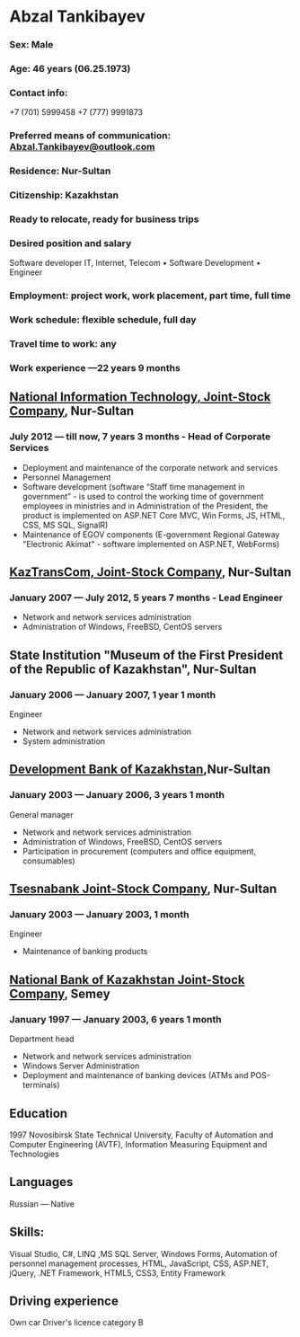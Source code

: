 # Abzal Tankibayev  
### Sex: Male  
### Age: 46 years (06.25.1973)  
### Contact info:  
+7 (701) 5999458
+7 (777) 9991873
### Preferred means of communication: Abzal.Tankibayev@outlook.com 
### Residence: Nur-Sultan
### Citizenship: Kazakhstan
### Ready to relocate, ready for business trips
### Desired position and salary
Software developer
IT, Internet, Telecom
• Software Development
• Engineer
### Employment: project work, work placement, part time, full time
### Work schedule: flexible schedule, full day
### Travel time to work: any	

### Work experience —22 years 9 months

## [National Information Technology, Joint-Stock Company](www.nitec.kz), Nur-Sultan 
### July 2012 — till now, 7 years 3 months - Head of Corporate Services
- Deployment and maintenance of the corporate network and services
- Personnel Management
- Software development (software “Staff time management in government” - is used to control the working time of government employees in ministries and in Administration of the President, the product is implemented on ASP.NET Core MVC, Win Forms, JS, HTML, CSS, MS SQL, SignalR)
- Maintenance of EGOV components (E-government Regional Gateway "Electronic Akimat" - software implemented on ASP.NET, WebForms)

## [KazTransCom, Joint-Stock Company](www.kaztranscom.kz/), Nur-Sultan 
### January 2007 — July 2012, 5 years 7 months - Lead Engineer
- Network and network services administration
- Administration of Windows, FreeBSD, CentOS servers

## State Institution "Museum of the First President of the Republic of Kazakhstan", Nur-Sultan
### January 2006 — January 2007, 1 year 1 month	
Engineer
- Network and network services administration
- System administration
	
## [Development Bank of Kazakhstan](www.kdb.kz),Nur-Sultan
### January 2003 — January 2006, 3 years 1 month
General manager
- Network and network services administration
- Administration of Windows, FreeBSD, CentOS servers
- Participation in procurement (computers and office equipment, consumables)

## [Tsesnabank Joint-Stock Company](www.tsb.kz), Nur-Sultan
### January 2003 — January 2003, 1 month	
Engineer
- Maintenance of banking products

## [National Bank of Kazakhstan Joint-Stock Company](www.halykbank.kz), Semey
### January 1997 — January 2003, 6 years 1 month	
Department head
- Network and network services administration
- Windows Server Administration
- Deployment and maintenance of banking devices (ATMs and POS-terminals)

## Education 
1997	Novosibirsk State Technical University, Faculty of Automation and Computer Engineering (AVTF), Information Measuring Equipment and Technologies

## Languages
Russian — Native

## Skills:
Visual Studio, C#, LINQ ,MS SQL Server, Windows Forms, Automation of personnel management processes, HTML, JavaScript, CSS, ASP.NET, jQuery, .NET Framework, HTML5, CSS3, Entity Framework

## Driving experience
Own car
Driver's licence category B

